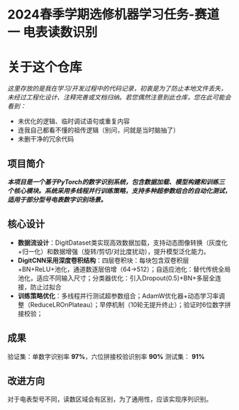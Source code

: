 # 2024春季学期选修机器学习任务-赛道一 **电表读数识别** 

# 关于这个仓库
*这里存放的是我在学习/开发过程中的代码记录，初衷是为了防止本地文件丢失，未经过工程化设计、注释完善或文档归纳。若您偶然注意到此仓库，您在此可能会看到：*
- 未优化的逻辑、临时调试语句或重复内容
- 连我自己都看不懂的祖传逻辑（别问，问就是当时脑抽了）
- 未删干净的冗余代码

## 项目简介
***本项目是一个基于PyTorch的数字识别系统，包含数据加载、模型构建和训练三个核心模块。系统采用多线程并行训练策略，支持多种超参数组合的自动化测试，适用于部分型号电表数字识别场景。*** 

## 核心设计
- **数据流设计**：DigitDataset类实现高效数据加载，支持动态图像转换（灰度化+归一化）和数据增强（旋转/剪切/对比度扰动），提升模型泛化能力。
- **DigitCNN采用深度卷积结构**：四层卷积块：每块包含双卷积层+BN+ReLU+池化，通道数逐层倍增（64→512）；自适应池化：替代传统全局池化，适应不同输入尺寸；分类器优化：引入Dropout(0.5)+BN+多层全连接，防止过拟合
- **训练策略优化**：多线程并行测试超参数组合；AdamW优化器+动态学习率调整（ReduceLROnPlateau）；早停机制（10轮无提升终止）；验证时6位数字拼接校验；

## 成果
验证集：单数字识别率 **97%**，六位拼接校验识别率 **90%**
测试集： **91%**

## 改进方向
对于电表型号不同，读数区域会有区别，为了通用性，应该实现序列识别。

